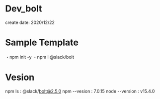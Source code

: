 # Dev_bolt

create date: 2020/12/22

# Sample Template

・npm init -y
・npm i @slack/bolt

# Vesion

npm ls : @slack/bolt@2.5.0
npm --vesion : 7.0.15
node --version : v15.4.0
